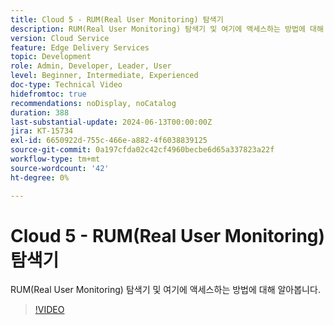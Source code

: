 ```yaml
---
title: Cloud 5 - RUM(Real User Monitoring) 탐색기
description: RUM(Real User Monitoring) 탐색기 및 여기에 액세스하는 방법에 대해 알아봅니다.
version: Cloud Service
feature: Edge Delivery Services
topic: Development
role: Admin, Developer, Leader, User
level: Beginner, Intermediate, Experienced
doc-type: Technical Video
hidefromtoc: true
recommendations: noDisplay, noCatalog
duration: 388
last-substantial-update: 2024-06-13T00:00:00Z
jira: KT-15734
exl-id: 6650922d-755c-466e-a882-4f6038839125
source-git-commit: 0a197cfda02c42cf4960becbe6d65a337823a22f
workflow-type: tm+mt
source-wordcount: '42'
ht-degree: 0%

---
```


# Cloud 5 - RUM(Real User Monitoring) 탐색기

RUM(Real User Monitoring) 탐색기 및 여기에 액세스하는 방법에 대해 알아봅니다.

>[!VIDEO](https://video.tv.adobe.com/v/3429772/?quality=12&learn=on)

